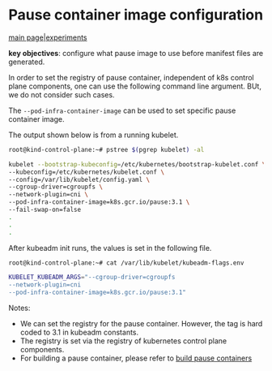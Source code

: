# Pause container image configuration

[main page](README.md)|[experiments](experiments/AIR-148_.md)

**key objectives**: configure what pause image to use before manifest files are generated.

In order to set the registry of pause container, independent of k8s control plane components, one can use the following command line argument. BUt, we do not consider such cases.

The `--pod-infra-container-image` can be used to set specific pause container image.

The output shown below is from a running kubelet.

```bash
root@kind-control-plane:~# pstree $(pgrep kubelet) -al

kubelet --bootstrap-kubeconfig=/etc/kubernetes/bootstrap-kubelet.conf \
--kubeconfig=/etc/kubernetes/kubelet.conf \
--config=/var/lib/kubelet/config.yaml \
--cgroup-driver=cgroupfs \
--network-plugin=cni \
--pod-infra-container-image=k8s.gcr.io/pause:3.1 \
--fail-swap-on=false
.
.
.
```

After kubeadm init runs, the values is set in the following file.

```bash
root@kind-control-plane:~# cat /var/lib/kubelet/kubeadm-flags.env

KUBELET_KUBEADM_ARGS="--cgroup-driver=cgroupfs
--network-plugin=cni
--pod-infra-container-image=k8s.gcr.io/pause:3.1"
```

Notes:

- We can set the registry for the pause container. However, the tag is hard coded to 3.1 in kubeadm constants.
- The registry is set via the registry of kubernetes control plane components.
- For building a pause container, please refer to [build pause containers](https://github.com/kubernetes/kubernetes/tree/master/build/pause)
